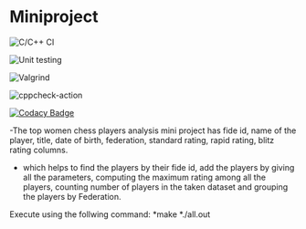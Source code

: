 # Miniproject

![C/C++ CI](https://github.com/99002622/Mini-Project/workflows/C/C++%20CI/badge.svg)


![Unit testing](https://github.com/99002622/Mini-Project/workflows/Unit%20testing/badge.svg)


![Valgrind](https://github.com/99002622/Mini-Project/workflows/Valgrind/badge.svg)

![cppcheck-action](https://github.com/99002622/Mini-Project/workflows/cppcheck-action/badge.svg)

[![Codacy Badge](https://app.codacy.com/project/badge/Grade/45b3a50f3f4148fe9a5b9502587e1916)](https://www.codacy.com/gh/99002622/Mini-Project/dashboard?utm_source=github.com&amp;utm_medium=referral&amp;utm_content=99002622/Mini-Project&amp;utm_campaign=Badge_Grade)




-The top women chess players analysis mini project has fide id, name of the player, title, date of birth, federation, standard rating, rapid rating, blitz rating columns.
- which helps to find the players by their fide id, add the players by giving all the parameters, computing the maximum rating among all the players, counting number of players in the taken dataset and grouping the players by Federation.

Execute using the follwing command:
*make
*./all.out


